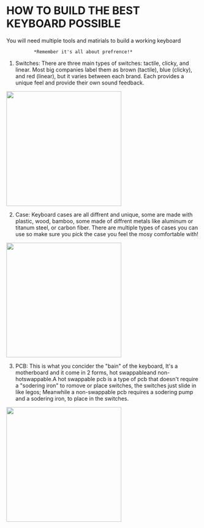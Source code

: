 # HOW TO BUILD THE BEST KEYBOARD POSSIBLE

You will need multiple tools and matirials to build a working keyboard

              *Remember it's all about prefrence!*

1. Switches: There are three main types of switches: tactile, clicky, and linear. Most big companies label them as brown (tactile), blue (clicky), and red (linear), but it varies between each brand. Each provides a unique feel and provide their own sound feedback.

<img src="https://scontent.fceb1-2.fna.fbcdn.net/v/t1.15752-9/292137056_1079873706300928_8458173361082483693_n.png?_nc_cat=109&ccb=1-7&_nc_sid=ae9488&_nc_eui2=AeHlHjdhQUHp0ilKWqbHmxk7A5bK5dMFTO4Dlsrl0wVM7hlpL6sT7PNBTRolWOV8mPfWPPbcpslj7UUhFYAmUL3f&_nc_ohc=jsy3zwK9zGEAX_LUq8c&tn=lLLvxZ3Pxgd03i0y&_nc_ht=scontent.fceb1-2.fna&oh=03_AdSo5SqfZYhnw3uhQYfQLvro0JZawwZ4Chd_scY4uYoexg&oe=63A263E0" width="300">

2. Case: Keyboard cases are all diffrent and unique, some are made with plastic, wood, bamboo, some made of diffrent metals like aluminum or titanum steel, or carbon fiber. There are multiple types of cases you can use so make sure you pick the case you feel the mosy comfortable with!

<img src="https://scontent.fceb6-1.fna.fbcdn.net/v/t1.15752-9/312223755_1446036852592545_4890291289516236840_n.png?_nc_cat=100&ccb=1-7&_nc_sid=ae9488&_nc_eui2=AeEXtFHomhqexeTi8qwBGudjDJyy6n88aVYMnLLqfzxpVnvzRX5KrhIUOORRRZ8PjibxPieyo766Z_3wEe9jyss3&_nc_ohc=W5VSQPBeSq0AX-6bE7h&tn=lLLvxZ3Pxgd03i0y&_nc_ht=scontent.fceb6-1.fna&oh=03_AdSLw_Y1cj7LPgt0okpQHZO82YD22DBmCrmRoCeUYUA6vg&oe=63A299F4" width="300">

3. PCB: This is what you concider the "bain" of the keyboard, It's a motherboard and it come in 2 forms, hot swappableand non-hotswappable.A hot swappable pcb is a type of pcb that doesn't require a "sodering iron" to romove or place switches, the switches just slide in like legos; Meanwhile a non-swappable pcb requires a sodering pump and a sodering iron, to place in the switches.

<img src="https://scontent.fceb6-1.fna.fbcdn.net/v/t1.15752-9/273883439_422214246324745_9042011551504238265_n.png?_nc_cat=111&ccb=1-7&_nc_sid=ae9488&_nc_eui2=AeHegNti2sA1NTDk_VKC_wOIjdlaWFkBc0-N2VpYWQFzTxew8DYzFgWX-VzWH3uBmb4g0eLHLw9lo0kXFixG_Jph&_nc_ohc=haX5ZYwEuvIAX87038X&_nc_oc=AQkdpAdjsYPX3V-fWHGAcQAxJSO_0vcikS7SBp9fkxb6dIWm8q_9MMKVMQh42oo6qcA&_nc_ht=scontent.fceb6-1.fna&oh=03_AdRwYZ2odRDDACUPqYOjvbN8dFq6MGLKhmcjH2ZNXkSF_A&oe=63A3A646" width="300">

